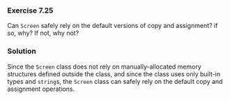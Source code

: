 ### Exercise 7.25

Can `Screen` safely rely on the default versions of copy and assignment? if so,
why? If not, why not?

### Solution

Since the `Screen` class does not rely on manually-allocated memory structures
defined outside the class, and since the class uses only built-in types and
`string`s, the `Screen` class can safely rely on the default copy and assignment
operations.

